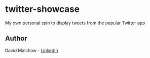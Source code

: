 # twitter-showcase

My own personal spin to display tweets from the popular Twitter app

## Author
David Malchow - [LinkedIn](https://www.linkedin.com/in/david-malchow-809b106b/)
